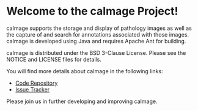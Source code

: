 Welcome to the caImage Project!
================================

caImage supports the storage and display of pathology images as well as the capture of and search for annotations associated with those images. caImage is developed using Java and requires Apache Ant for building.

caImage is distributed under the BSD 3-Clause License. Please see the NOTICE and LICENSE files for details.

You will find more details about caImage in the following links:

* [Code Repository](https://github.com/NCIP/caimage)
* [Issue Tracker](https://tracker.nci.nih.gov/browse/CAIMAGE)

Please join us in further developing and improving caImage.
